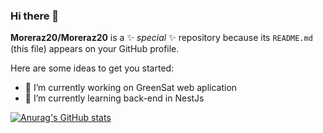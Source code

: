 ### Hi there 👋

**Moreraz20/Moreraz20** is a ✨ _special_ ✨ repository because its `README.md` (this file) appears on your GitHub profile.

Here are some ideas to get you started:

- 🔭 I’m currently working on GreenSat web aplication
- 🌱 I’m currently learning back-end in NestJs

[![Anurag's GitHub stats](https://github-readme-stats.vercel.app/api?username=Moreraz20)](https://github.com/anuraghazra/github-readme-stats)

